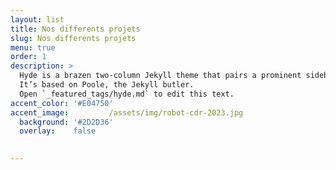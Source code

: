 ```yaml
---
layout: list
title: Nos differents projets
slug: Nos differents projets
menu: true
order: 1
description: >
  Hyde is a brazen two-column Jekyll theme that pairs a prominent sidebar with uncomplicated content.
  It’s based on Poole, the Jekyll butler.
  Open `_featured_tags/hyde.md` to edit this text.
accent_color: '#E04750'
accent_image:         /assets/img/robot-cdr-2023.jpg
  background: '#2D2D36'
  overlay:    false
         

---
```

